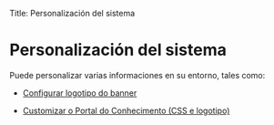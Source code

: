 Title: Personalización del sistema

# Personalización del sistema

Puede personalizar varias informaciones en su entorno, tales como:

- [Configurar logotipo do banner][1]

- [Customizar o Portal do Conhecimento (CSS e logotipo)][2]

[1]:/es-es/citsmart-platform-9/platform-administration/environment-configuration/banner-logo.html
[2]:/es-es/citsmart-platform-9/platform-administration/environment-configuration/knowledge-portal-customize-knowledge-portal.html
